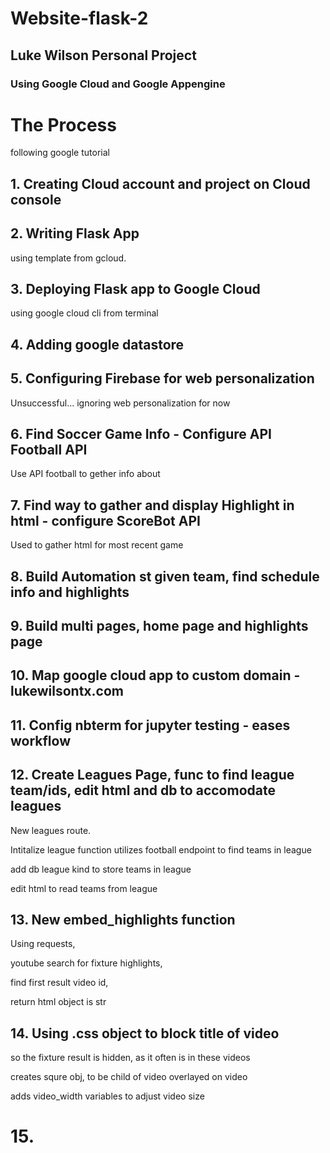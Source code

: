 # Website-flask-2

## Luke Wilson Personal Project

### Using Google Cloud and Google Appengine

# The Process

following google tutorial

## 1. Creating Cloud account and project on Cloud console

## 2. Writing Flask App

using template from gcloud.

## 3. Deploying Flask app to Google Cloud

using google cloud cli
from terminal

## 4. Adding google datastore

## 5. Configuring Firebase for web personalization

Unsuccessful... ignoring web personalization for now

## 6. Find Soccer Game Info - Configure API Football API

Use API football to gether info about 

## 7. Find way to gather and display Highlight in html - configure ScoreBot API

Used to gather html for most recent game

## 8. Build Automation st given team, find schedule info and highlights

## 9. Build multi pages, home page and highlights page

## 10. Map google cloud app to custom domain - lukewilsontx.com

## 11. Config nbterm for jupyter testing - eases workflow

## 12. Create Leagues Page, func to find league team/ids, edit html and db to accomodate leagues

New leagues route.

Intitalize league function utilizes football endpoint to find teams in league

add db league kind to store teams in league

edit html to read teams from league

## 13. New embed_highlights function

Using requests, 

youtube search for fixture highlights, 

find first result video id, 

return html object is str

## 14. Using .css object to block title of video

so the fixture result is hidden, as it often is in these videos

creates squre obj, to be child of video overlayed on video

adds video_width variables to adjust video size

# 15. 
